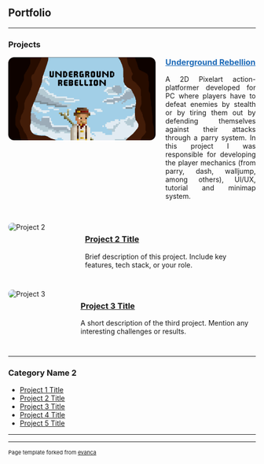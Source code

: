 ## Portfolio

---

### Projects

<div style="display: flex; align-items: flex-start; gap: 20px; margin-bottom: 2rem;">
  <img src="images/underground_rebellion.png" alt="Underground Rebellion" style="width: 300px; border-radius: 12px;">
  
  <div>
    <h3 style="margin-top: 0;"><a href="https://plbc.itch.io/underground-rebellion" style="color: #1e6bb8;">Underground Rebellion</a></h3>
    <p style="text-align: justify;">
      A 2D Pixelart action-platformer developed for PC where players have to defeat enemies by stealth or by tiring them out by defending themselves against their attacks through a parry system. In this project I was responsible for developing the player mechanics (from parry, dash, walljump, among others), UI/UX, tutorial and minimap system.
    </p>
  </div>
</div>

<div style="display: flex; align-items: flex-start; margin-bottom: 2em;">
  <img src="images/dummy_thumbnail.jpg" alt="Project 2" style="width: 200px; margin-right: 20px; border-radius: 8px;">
  <div>
    <h3><a href="/pdf/sample_presentation.pdf">Project 2 Title</a></h3>
    <p>Brief description of this project. Include key features, tech stack, or your role.</p>
  </div>
</div>

<div style="display: flex; align-items: flex-start; margin-bottom: 2em;">
  <img src="images/dummy_thumbnail.jpg" alt="Project 3" style="width: 200px; margin-right: 20px; border-radius: 8px;">
  <div>
    <h3><a href="http://example.com/">Project 3 Title</a></h3>
    <p>A short description of the third project. Mention any interesting challenges or results.</p>
  </div>
</div>

---

### Category Name 2

- [Project 1 Title](http://example.com/)
- [Project 2 Title](http://example.com/)
- [Project 3 Title](http://example.com/)
- [Project 4 Title](http://example.com/)
- [Project 5 Title](http://example.com/)

---




---
<p style="font-size:11px">Page template forked from <a href="https://github.com/evanca/quick-portfolio">evanca</a></p>
<!-- Remove above link if you don't want to attibute -->
